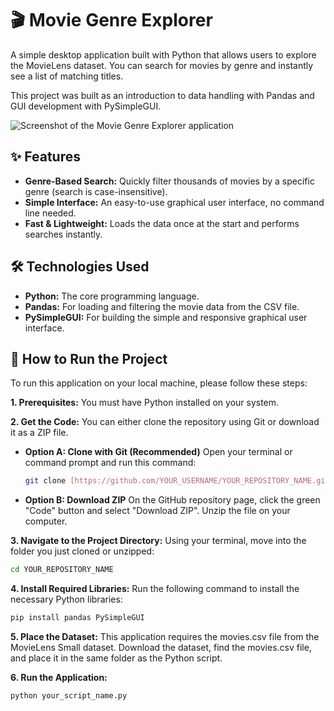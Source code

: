 # 🎬 Movie Genre Explorer

A simple desktop application built with Python that allows users to explore the MovieLens dataset. You can search for movies by genre and instantly see a list of matching titles.

This project was built as an introduction to data handling with Pandas and GUI development with PySimpleGUI.

![Screenshot of the Movie Genre Explorer application](https://i.imgur.com/I7lZve0.png)

## ✨ Features

* **Genre-Based Search:** Quickly filter thousands of movies by a specific genre (search is case-insensitive).
* **Simple Interface:** An easy-to-use graphical user interface, no command line needed.
* **Fast & Lightweight:** Loads the data once at the start and performs searches instantly.

## 🛠️ Technologies Used

* **Python:** The core programming language.
* **Pandas:** For loading and filtering the movie data from the CSV file.
* **PySimpleGUI:** For building the simple and responsive graphical user interface.

## 🚀 How to Run the Project

To run this application on your local machine, please follow these steps:

**1. Prerequisites:**
You must have Python installed on your system.

**2. Get the Code:**
You can either clone the repository using Git or download it as a ZIP file.

* **Option A: Clone with Git (Recommended)**
    Open your terminal or command prompt and run this command:
    ```bash
    git clone [https://github.com/YOUR_USERNAME/YOUR_REPOSITORY_NAME.git](https://github.com/YOUR_USERNAME/YOUR_REPOSITORY_NAME.git)
    ```

* **Option B: Download ZIP**
    On the GitHub repository page, click the green "Code" button and select "Download ZIP". Unzip the file on your computer.

**3. Navigate to the Project Directory:**
Using your terminal, move into the folder you just cloned or unzipped:
```bash
cd YOUR_REPOSITORY_NAME
```

**4. Install Required Libraries:**
Run the following command to install the necessary Python libraries:
```bash
pip install pandas PySimpleGUI
```

**5. Place the Dataset:**
This application requires the movies.csv file from the MovieLens Small dataset. Download the dataset, find the movies.csv file, and place it in the same folder as the Python script.

**6. Run the Application:**
```bash
python your_script_name.py
```
